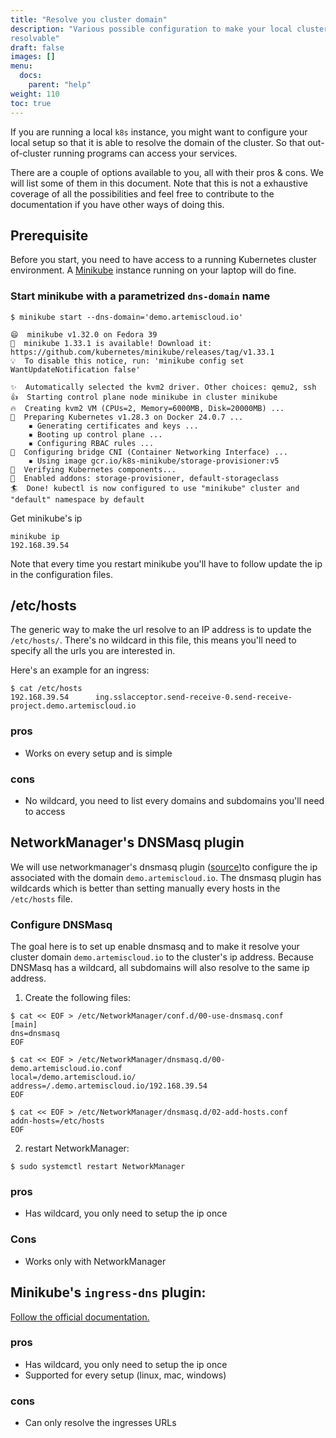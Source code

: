 ```yaml
---
title: "Resolve you cluster domain"
description: "Various possible configuration to make your local cluster domain
resolvable"
draft: false
images: []
menu:
  docs:
    parent: "help"
weight: 110
toc: true
---
```


If you are running a local `k8s` instance, you might want to configure your
local setup so that it is able to resolve the domain of the cluster. So that
out-of-cluster running programs can access your services.

There are a couple of options available to you, all with their pros & cons. We
will list some of them in this document. Note that this is not a exhaustive
coverage of all the possibilities and feel free to contribute to the
documentation if you have other ways of doing this.

## Prerequisite

Before you start, you need to have access to a running Kubernetes cluster
environment. A [Minikube](https://minikube.sigs.k8s.io/docs/start/) instance
running on your laptop will do fine.

### Start minikube with a parametrized `dns-domain` name

```console
$ minikube start --dns-domain='demo.artemiscloud.io'

😄  minikube v1.32.0 on Fedora 39
🎉  minikube 1.33.1 is available! Download it: https://github.com/kubernetes/minikube/releases/tag/v1.33.1
💡  To disable this notice, run: 'minikube config set WantUpdateNotification false'

✨  Automatically selected the kvm2 driver. Other choices: qemu2, ssh
👍  Starting control plane node minikube in cluster minikube
🔥  Creating kvm2 VM (CPUs=2, Memory=6000MB, Disk=20000MB) ...
🐳  Preparing Kubernetes v1.28.3 on Docker 24.0.7 ...
    ▪ Generating certificates and keys ...
    ▪ Booting up control plane ...
    ▪ Configuring RBAC rules ...
🔗  Configuring bridge CNI (Container Networking Interface) ...
    ▪ Using image gcr.io/k8s-minikube/storage-provisioner:v5
🔎  Verifying Kubernetes components...
🌟  Enabled addons: storage-provisioner, default-storageclass
🏄  Done! kubectl is now configured to use "minikube" cluster and "default" namespace by default
```

Get minikube's ip

```console
minikube ip
192.168.39.54
```

Note that every time you restart minikube you'll have to follow update the ip in
the configuration files.

## /etc/hosts

The generic way to make the url resolve to an IP address is to update the
`/etc/hosts/`. There's no wildcard in this file, this means you'll need to
specify all the urls you are interested in.

Here's an example for an ingress:
```console
$ cat /etc/hosts
192.168.39.54      ing.sslacceptor.send-receive-0.send-receive-project.demo.artemiscloud.io
```
### pros

* Works on every setup and is simple

### cons

* No wildcard, you need to list every domains and subdomains you'll need to access

## NetworkManager's DNSMasq plugin

We will use networkmanager's dnsmasq plugin
([source](https://fedoramagazine.org/using-the-networkmanagers-dnsmasq-plugin/))to
configure the ip associated with the domain `demo.artemiscloud.io`. The dnsmasq plugin
has wildcards which is better than setting manually every hosts in the
`/etc/hosts` file.

### Configure DNSMasq

The goal here is to set up enable dnsmasq and to make it resolve your cluster
domain `demo.artemiscloud.io` to the cluster's ip address. Because DNSMasq has a
wildcard, all subdomains will also resolve to the same ip address.

1. Create the following files:

```console
$ cat << EOF > /etc/NetworkManager/conf.d/00-use-dnsmasq.conf
[main]
dns=dnsmasq
EOF
```

```console
$ cat << EOF > /etc/NetworkManager/dnsmasq.d/00-demo.artemiscloud.io.conf
local=/demo.artemiscloud.io/
address=/.demo.artemiscloud.io/192.168.39.54
EOF
```

```console
$ cat << EOF > /etc/NetworkManager/dnsmasq.d/02-add-hosts.conf
addn-hosts=/etc/hosts
EOF
```

2. restart NetworkManager:

```console
$ sudo systemctl restart NetworkManager
```

### pros

* Has wildcard, you only need to setup the ip once

### Cons

* Works only with NetworkManager

## Minikube's `ingress-dns` plugin:

[Follow the official documentation.](https://minikube.sigs.k8s.io/docs/handbook/addons/ingress-dns/)

### pros

* Has wildcard, you only need to setup the ip once
* Supported for every setup (linux, mac, windows)

### cons

* Can only resolve the ingresses URLs
